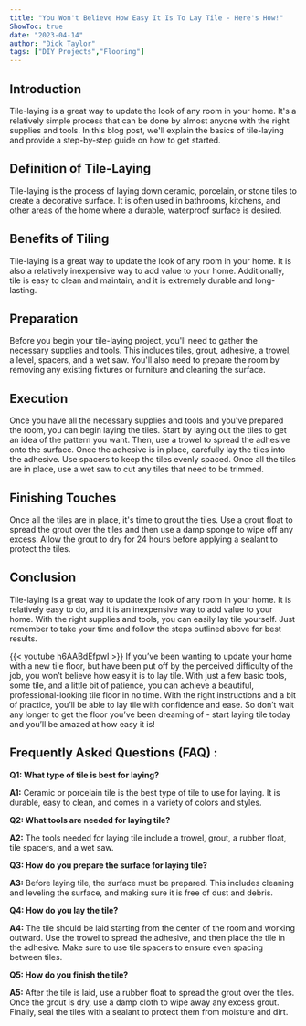 ```yaml
---
title: "You Won't Believe How Easy It Is To Lay Tile - Here's How!"
ShowToc: true 
date: "2023-04-14"
author: "Dick Taylor" 
tags: ["DIY Projects","Flooring"]
---
```

## Introduction

Tile-laying is a great way to update the look of any room in your home. It's a relatively simple process that can be done by almost anyone with the right supplies and tools. In this blog post, we'll explain the basics of tile-laying and provide a step-by-step guide on how to get started.

## Definition of Tile-Laying

Tile-laying is the process of laying down ceramic, porcelain, or stone tiles to create a decorative surface. It is often used in bathrooms, kitchens, and other areas of the home where a durable, waterproof surface is desired.

## Benefits of Tiling

Tile-laying is a great way to update the look of any room in your home. It is also a relatively inexpensive way to add value to your home. Additionally, tile is easy to clean and maintain, and it is extremely durable and long-lasting.

## Preparation

Before you begin your tile-laying project, you'll need to gather the necessary supplies and tools. This includes tiles, grout, adhesive, a trowel, a level, spacers, and a wet saw. You'll also need to prepare the room by removing any existing fixtures or furniture and cleaning the surface.

## Execution

Once you have all the necessary supplies and tools and you've prepared the room, you can begin laying the tiles. Start by laying out the tiles to get an idea of the pattern you want. Then, use a trowel to spread the adhesive onto the surface. Once the adhesive is in place, carefully lay the tiles into the adhesive. Use spacers to keep the tiles evenly spaced. Once all the tiles are in place, use a wet saw to cut any tiles that need to be trimmed.

## Finishing Touches

Once all the tiles are in place, it's time to grout the tiles. Use a grout float to spread the grout over the tiles and then use a damp sponge to wipe off any excess. Allow the grout to dry for 24 hours before applying a sealant to protect the tiles.

## Conclusion

Tile-laying is a great way to update the look of any room in your home. It is relatively easy to do, and it is an inexpensive way to add value to your home. With the right supplies and tools, you can easily lay tile yourself. Just remember to take your time and follow the steps outlined above for best results.

{{< youtube h6AABdEfpwI >}} 
If you’ve been wanting to update your home with a new tile floor, but have been put off by the perceived difficulty of the job, you won’t believe how easy it is to lay tile. With just a few basic tools, some tile, and a little bit of patience, you can achieve a beautiful, professional-looking tile floor in no time. With the right instructions and a bit of practice, you’ll be able to lay tile with confidence and ease. So don’t wait any longer to get the floor you’ve been dreaming of - start laying tile today and you’ll be amazed at how easy it is!

## Frequently Asked Questions (FAQ) :
**Q1: What type of tile is best for laying?**

**A1:** Ceramic or porcelain tile is the best type of tile to use for laying. It is durable, easy to clean, and comes in a variety of colors and styles.

**Q2: What tools are needed for laying tile?**

**A2:** The tools needed for laying tile include a trowel, grout, a rubber float, tile spacers, and a wet saw.

**Q3: How do you prepare the surface for laying tile?**

**A3:** Before laying tile, the surface must be prepared. This includes cleaning and leveling the surface, and making sure it is free of dust and debris. 

**Q4: How do you lay the tile?**

**A4:** The tile should be laid starting from the center of the room and working outward. Use the trowel to spread the adhesive, and then place the tile in the adhesive. Make sure to use tile spacers to ensure even spacing between tiles. 

**Q5: How do you finish the tile?**

**A5:** After the tile is laid, use a rubber float to spread the grout over the tiles. Once the grout is dry, use a damp cloth to wipe away any excess grout. Finally, seal the tiles with a sealant to protect them from moisture and dirt.





